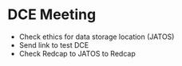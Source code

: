 # DCE Meeting

- Check ethics for data storage location (JATOS)
- Send link to test DCE
- Check Redcap to JATOS to Redcap
